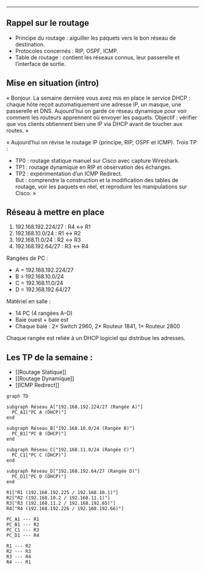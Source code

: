 __________
## Rappel sur le routage
- Principe du routage : aiguiller les paquets vers le bon réseau de destination.
- Protocoles concernés : RIP, OSPF, ICMP.
- Table de routage : contient les réseaux connus, leur passerelle et l’interface de sortie.

## Mise en situation (intro)

« Bonjour. La semaine dernière vous avez mis en place le service DHCP : chaque hôte reçoit automatiquement une adresse IP, un masque, une passerelle et DNS. Aujourd’hui on garde ce réseau dynamique pour voir comment les routeurs apprennent où envoyer les paquets. Objectif : vérifier que vos clients obtiennent bien une IP via DHCP avant de toucher aux routes. »

« Aujourd’hui on révise le routage IP (principe, RIP, OSPF et ICMP). Trois TP :
- TP0 : routage statique manuel sur Cisco avec capture Wireshark.
- TP1 : routage dynamique en RIP et observation des échanges.
- TP2 : expérimentation d’un ICMP Redirect.  
    But : comprendre la construction et la modification des tables de routage, voir les paquets en réel, et reproduire les manipulations sur Cisco. »

## Réseau à mettre en place
1. 192.168.192.224/27 : R4 ↔ R1
2. 192.168.10.0/24 : R1 ↔ R2
3. 192.168.11.0/24 : R2 ↔ R3
4. 192.168.192.64/27 : R3 ↔ R4

Rangées de PC :
- A = 192.168.192.224/27
- B = 192.168.10.0/24
- C = 192.168.11.0/24
- D = 192.168.192.64/27

Matériel en salle :
- 14 PC (4 rangées A–D)
- Baie ouest + baie est
- Chaque baie : 2× Switch 2960, 2× Routeur 1841, 1× Routeur 2800

Chaque rangée est reliée à un DHCP logiciel qui distribue les adresses.

## Les TP de la semaine :
 - [[Routage Statique]]
 - [[Routage Dynamique]]
 - [[ICMP Redirect]]

``` mermaid
graph TD

subgraph Réseau_A["192.168.192.224/27 (Rangée A)"]
  PC_A1["PC A (DHCP)"]
end

subgraph Réseau_B["192.168.10.0/24 (Rangée B)"]
  PC_B1["PC B (DHCP)"]
end

subgraph Réseau_C["192.168.11.0/24 (Rangée C)"]
  PC_C1["PC C (DHCP)"]
end

subgraph Réseau_D["192.168.192.64/27 (Rangée D)"]
  PC_D1["PC D (DHCP)"]
end

R1["R1 (192.168.192.225 / 192.168.10.1)"]
R2["R2 (192.168.10.2 / 192.168.11.1)"]
R3["R3 (192.168.11.2 / 192.168.192.65)"]
R4["R4 (192.168.192.226 / 192.168.192.66)"]

PC_A1 --- R1
PC_B1 --- R2
PC_C1 --- R3
PC_D1 --- R4

R1 --- R2
R2 --- R3
R3 --- R4
R4 --- R1

```
